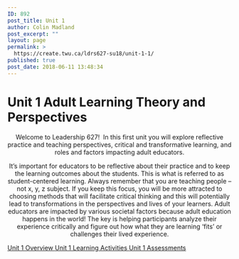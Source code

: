```yaml
---
ID: 892
post_title: Unit 1
author: Colin Madland
post_excerpt: ""
layout: page
permalink: >
  https://create.twu.ca/ldrs627-su18/unit-1-1/
published: true
post_date: 2018-06-11 13:48:34
---
```

<!--themify_builder_static-->
<h1>Unit 1
Adult Learning Theory and Perspectives</h1>
<p style="text-align: center;">Welcome to Leadership 627!  In this first unit you will explore reflective practice and teaching perspectives, critical and transformative learning, and roles and factors impacting adult educators.</p>
<p style="text-align: center;">It&#8217;s important for educators to be reflective about their practice and to keep the learning outcomes about the students. This is what is referred to as student-centered learning. Always remember that you are teaching people &#8211; not x, y, z subject. If you keep this focus, you will be more attracted to choosing methods that will facilitate critical thinking and this will potentially lead to transformations in the perspectives and lives of your learners. Adult educators are impacted by various societal factors because adult education happens in the world! The key is helping participants analyze their experience critically and figure out how what they are learning &#8216;fits&#8217; or challenges their lived experience.</p>
 <a href="https://create.twu.ca/ldrs627-su18/unit-1-overview/"> Unit 1 Overview </a> <a href="https://create.twu.ca/ldrs627-su18/unit-1-topic-1/"> Unit 1 Learning Activities </a> <a href="https://create.twu.ca/ldrs627-su18/unit-1-topic-2/"> Unit 1 Assessments </a><!--/themify_builder_static-->